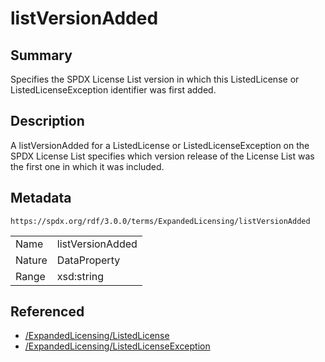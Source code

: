 <!-- Automatically generated by spec-parser v2.3.0 on 2024-07-09T12:43:38.633388+00:00 -->
<!-- SPDX-License-Identifier: Community-Spec-1.0 -->

# listVersionAdded

## Summary

Specifies the SPDX License List version in which this ListedLicense or
ListedLicenseException identifier was first added.


## Description

A listVersionAdded for a ListedLicense or ListedLicenseException on the SPDX
License List specifies which version release of the License List was the first
one in which it was included.


## Metadata

`https://spdx.org/rdf/3.0.0/terms/ExpandedLicensing/listVersionAdded`


| | |
|---|---|
| Name | listVersionAdded |
| Nature | DataProperty |
| Range | xsd:string |




## Referenced

- [/ExpandedLicensing/ListedLicense](../../ExpandedLicensing/Classes/ListedLicense.md)
- [/ExpandedLicensing/ListedLicenseException](../../ExpandedLicensing/Classes/ListedLicenseException.md)

